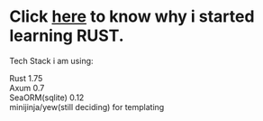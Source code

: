 # Click <a href="https://youtu.be/LDU_Txk06tM?t=66">here</a> to know why i started learning RUST.

Tech Stack i am using:<br>

Rust 1.75<br>
Axum 0.7<br>
SeaORM(sqlite) 0.12<br>
minijinja/yew(still deciding) for templating<br>


